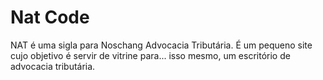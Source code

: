 # Nat Code #

NAT é uma sigla para Noschang Advocacia Tributária. É um pequeno site cujo objetivo é servir de vitrine para... isso mesmo, um escritório de advocacia tributária.